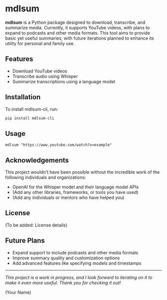 # mdlsum

**mdlsum** is a Python package designed to download, transcribe, and summarize media. Currently, it supports YouTube videos, with plans to expand to podcasts and other media formats. This tool aims to provide basic yet useful summaries, with future iterations planned to enhance its utility for personal and family use.

## Features
- Download YouTube videos
- Transcribe audio using Whisper
- Summarize transcriptions using a language model

## Installation
To install mdlsum-cli, run:

```sh
pip install mdlsum-cli
```

## Usage
`mdlsum "https://www.youtube.com/watch?v=example"`

## Acknowledgements
This project wouldn't have been possible without the incredible work of the following individuals and organizations:

- OpenAI for the Whisper model and their language model APIs
- (Add any other libraries, frameworks, or tools you have used)
- (Add any individuals or mentors who have helped you)

## License
(To be added: License details)

## Future Plans
- Expand support to include podcasts and other media formats
- Improve summary quality and customization options
- Add advanced features like specifying models and timestamps

---

*This project is a work in progress, and I look forward to iterating on it to make it even more useful. Thank you for checking it out!*

(Your Name)